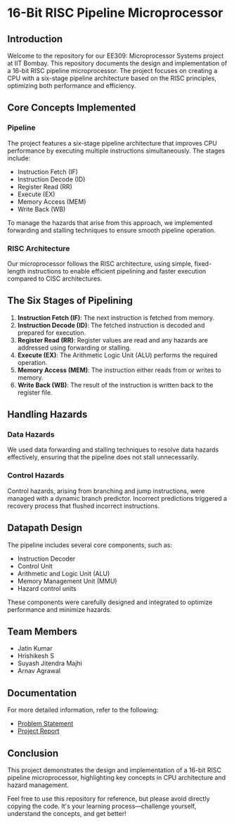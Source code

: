 # 16-Bit RISC Pipeline Microprocessor

## Introduction
Welcome to the repository for our EE309: Microprocessor Systems project at IIT Bombay. This repository documents the design and implementation of a 16-bit RISC pipeline microprocessor. The project focuses on creating a CPU with a six-stage pipeline architecture based on the RISC principles, optimizing both performance and efficiency.

## Core Concepts Implemented
### Pipeline
The project features a six-stage pipeline architecture that improves CPU performance by executing multiple instructions simultaneously. The stages include:
- Instruction Fetch (IF)
- Instruction Decode (ID)
- Register Read (RR)
- Execute (EX)
- Memory Access (MEM)
- Write Back (WB)

To manage the hazards that arise from this approach, we implemented forwarding and stalling techniques to ensure smooth pipeline operation.

### RISC Architecture
Our microprocessor follows the RISC architecture, using simple, fixed-length instructions to enable efficient pipelining and faster execution compared to CISC architectures.

## The Six Stages of Pipelining
1. **Instruction Fetch (IF)**: The next instruction is fetched from memory.
2. **Instruction Decode (ID)**: The fetched instruction is decoded and prepared for execution.
3. **Register Read (RR)**: Register values are read and any hazards are addressed using forwarding or stalling.
4. **Execute (EX)**: The Arithmetic Logic Unit (ALU) performs the required operation.
5. **Memory Access (MEM)**: The instruction either reads from or writes to memory.
6. **Write Back (WB)**: The result of the instruction is written back to the register file.

## Handling Hazards
### Data Hazards
We used data forwarding and stalling techniques to resolve data hazards effectively, ensuring that the pipeline does not stall unnecessarily.

### Control Hazards
Control hazards, arising from branching and jump instructions, were managed with a dynamic branch predictor. Incorrect predictions triggered a recovery process that flushed incorrect instructions.

## Datapath Design
The pipeline includes several core components, such as:
- Instruction Decoder
- Control Unit
- Arithmetic and Logic Unit (ALU)
- Memory Management Unit (MMU)
- Hazard control units

These components were carefully designed and integrated to optimize performance and minimize hazards.

## Team Members
- Jatin Kumar
- Hrishikesh S
- Suyash Jitendra Majhi
- Arnav Agrawal

## Documentation
For more detailed information, refer to the following:

- [Problem Statement](https://github.com/your-repository/problem-statement.pdf)
- [Project Report](https://github.com/your-repository/project-report.pdf)

## Conclusion
This project demonstrates the design and implementation of a 16-bit RISC pipeline microprocessor, highlighting key concepts in CPU architecture and hazard management.

Feel free to use this repository for reference, but please avoid directly copying the code. It's your learning process—challenge yourself, understand the concepts, and get better!

